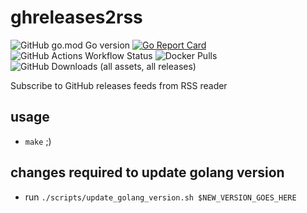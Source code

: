 # ghreleases2rss

![GitHub go.mod Go version](https://img.shields.io/github/go-mod/go-version/toozej/ghreleases2rss)
[![Go Report Card](https://goreportcard.com/badge/github.com/toozej/ghreleases2rss)](https://goreportcard.com/report/github.com/toozej/ghreleases2rss)
![GitHub Actions Workflow Status](https://img.shields.io/github/actions/workflow/status/toozej/ghreleases2rss/cicd.yaml)
![Docker Pulls](https://img.shields.io/docker/pulls/toozej/ghreleases2rss)
![GitHub Downloads (all assets, all releases)](https://img.shields.io/github/downloads/toozej/ghreleases2rss/total)

Subscribe to GitHub releases feeds from RSS reader

## usage
- `make` ;)

## changes required to update golang version
- run `./scripts/update_golang_version.sh $NEW_VERSION_GOES_HERE`
